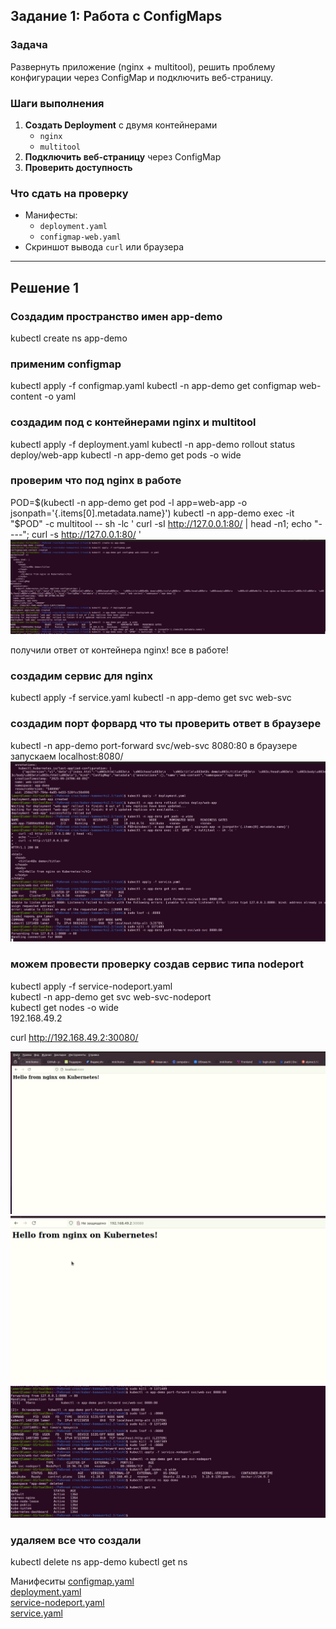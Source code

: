 
## **Задание 1: Работа с ConfigMaps**
### **Задача**
Развернуть приложение (nginx + multitool), решить проблему конфигурации через ConfigMap и подключить веб-страницу.

### **Шаги выполнения**
1. **Создать Deployment** с двумя контейнерами
   - `nginx`
   - `multitool`
3. **Подключить веб-страницу** через ConfigMap
4. **Проверить доступность**

### **Что сдать на проверку**
- Манифесты:
  - `deployment.yaml`
  - `configmap-web.yaml`
- Скриншот вывода `curl` или браузера

---

## Решение 1

### Создадим пространство имен app-demo
kubectl create ns app-demo

### применим configmap
kubectl apply -f configmap.yaml
kubectl -n app-demo get configmap web-content -o yaml

### создадим под с контейнерами nginx и multitool
kubectl apply -f deployment.yaml
kubectl -n app-demo rollout status deploy/web-app
kubectl -n app-demo get pods -o wide

### проверим что под nginx в работе  
POD=$(kubectl -n app-demo get pod -l app=web-app -o jsonpath='{.items[0].metadata.name}')
kubectl -n app-demo exec -it "$POD" -c multitool -- sh -lc '
  curl -sI http://127.0.0.1:80/ | head -n1;
  echo "----";
  curl -s http://127.0.0.1:80/
'
![рисунок 1](https://github.com/ysatii/kuber-homeworks2.3/blob/main/img/img_1.jpg)

получили ответ от контейнера nginx! все в работе!  

### создадим сервис для nginx
kubectl apply -f service.yaml
kubectl -n app-demo get svc web-svc

### создадим порт форвард что ты проверить ответ в браузере
kubectl -n app-demo port-forward svc/web-svc 8080:80
в браузере запускаем
localhost:8080/  
![рисунок 2](https://github.com/ysatii/kuber-homeworks2.3/blob/main/img/img_2.jpg)

### можем провести проверку создав сервис типа nodeport
kubectl apply -f service-nodeport.yaml  
kubectl -n app-demo get svc web-svc-nodeport  
kubectl get nodes -o wide  
192.168.49.2 

curl http://192.168.49.2:30080/

![рисунок 3](https://github.com/ysatii/kuber-homeworks2.3/blob/main/img/img_3.jpg)
![рисунок 4](https://github.com/ysatii/kuber-homeworks2.3/blob/main/img/img_4.jpg)
![рисунок 5](https://github.com/ysatii/kuber-homeworks2.3/blob/main/img/img_5.jpg)

### удаляем все что создали
kubectl delete ns app-demo
kubectl get ns

Манифеситы 
[configmap.yaml](https://github.com/ysatii/kuber-homeworks2.3/blob/main/task1/configmap.yaml)  
[deployment.yaml](https://github.com/ysatii/kuber-homeworks2.3/blob/main/task1/deployment.yaml)  
[service-nodeport.yaml](https://github.com/ysatii/kuber-homeworks2.3/blob/main/task1/service-nodeport.yaml)  
[service.yaml](https://github.com/ysatii/kuber-homeworks2.3/blob/main/task1/service.yaml) 





